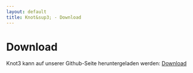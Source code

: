 ```yaml
---
layout: default
title: Knot&sup3; - Download
---
```

# Download

Knot3 kann auf unserer Github-Seite heruntergeladen werden: [Download](https://github.com/knot3/knot3-code/releases)
